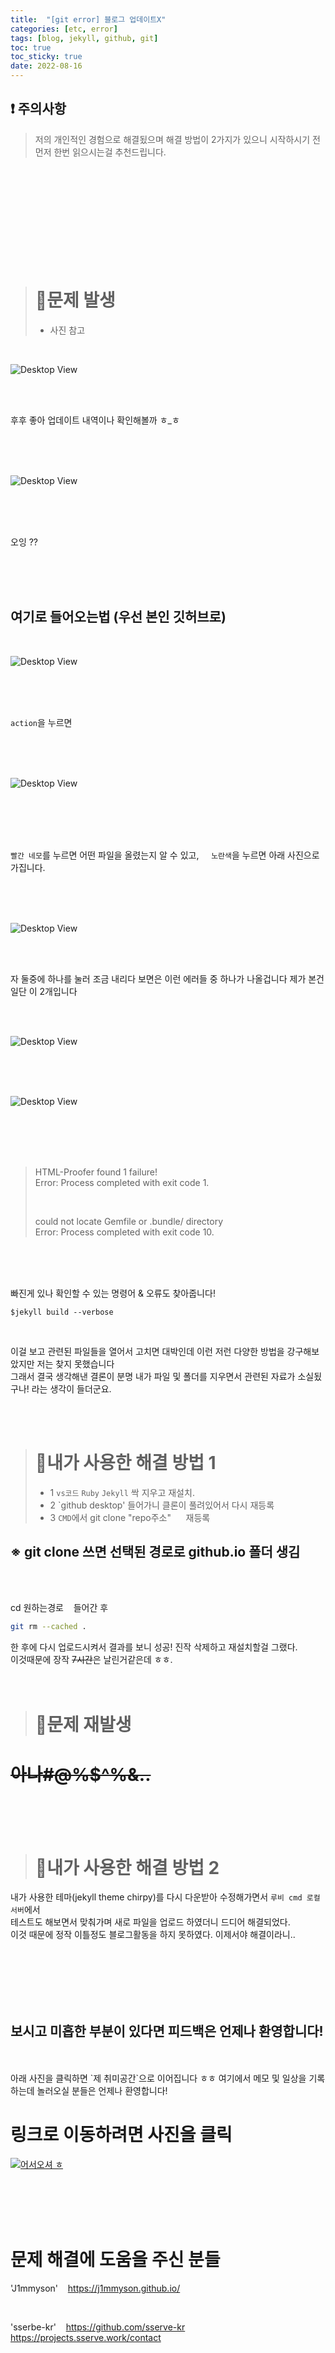 ```yaml
---
title:  "[git error] 블로그 업데이트X"
categories: [etc, error] 
tags: [blog, jekyll, github, git]
toc: true
toc_sticky: true
date: 2022-08-16
---
```


## ❗  주의사항
> 저의 개인적인 경험으로 해결됬으며 해결 방법이 2가지가 있으니 시작하시기 전 먼저 한번 읽으시는걸 추천드립니다. 

<br>
<br>
<br>
<br>
<br>
<br>
<br>
<br>
<br>



> # 🚨문제 발생
> * 사진 참고

<br>

![Desktop View](/assets/img/no-update-on-github/1.PNG)

<br>
<br>

후후 좋아 업데이트 내역이나 확인해볼까 ㅎ_ㅎ


<br>
<br>
<br>

![Desktop View](/assets/img/no-update-on-github/2.PNG)

<br>
<br>
<br>

오잉 ??

<br>
<br>
<br>

## 여기로 들어오는법 (우선 본인 깃허브로)

<br>

![Desktop View](/assets/img/no-update-on-github/3.PNG)

<br>
<br>
<br>

`action`을 누르면

<br>
<br>
<br>

![Desktop View](/assets/img/no-update-on-github/4.PNG)

<br>
<br>
<br>
<br>

`빨간 네모`를 누르면 어떤 파일을 올렸는지 알 수 있고, &nbsp;&nbsp;&nbsp;&nbsp;`노란색`을 누르면 아래 사진으로 가집니다.

<br>
<br>
<br>


![Desktop View](/assets/img/no-update-on-github/5.PNG)

<br>
<br>

자 둘중에 하나를 눌러 조금 내리다 보면은 이런 에러들 중 하나가 나올겁니다 제가 본건 일단 이 2개입니다

<br>
<br>

![Desktop View](/assets/img/no-update-on-github/6.PNG)

<br>
<br>
<br>

![Desktop View](/assets/img/no-update-on-github/7.PNG)

<br>
<br>
<br>
<br>



>HTML-Proofer found 1 failure!\
>Error: Process completed with exit code 1.
>
><br>
>
>could not locate Gemfile or .bundle/ directory\
>Error: Process completed with exit code 10.

<br>
<br>
<br>

빠진게 있나 확인할 수 있는 명령어 & 오류도 찾아줍니다!
```
$jekyll build --verbose
```

<br>

이걸 보고 관련된 파일들을 열어서 고치면 대박인데 이런 저런 다양한 방법을 강구해보았지만 저는 찾지 못했습니다\
그래서 결국 생각해낸 결론이 분명 내가 파일 및 폴더를 지우면서 관련된 자료가 소실됬구나! 라는 생각이 들더군요.

<br>
<br>

> # 🔑내가 사용한 해결 방법 1
> * 1
> `vs코드` `Ruby` `Jekyll` 싹 지우고 재설치.
> * 2
> `github desktop' 들어가니 클론이 풀려있어서 다시 재등록
> * 3
> `CMD`에서 git clone "repo주소" &nbsp;&nbsp;&nbsp;&nbsp; 재등록

## ※ git clone 쓰면 선택된 경로로 github.io 폴더 생김

<br>
<br>

cd 원하는경로 &nbsp;&nbsp; 들어간 후

```bash
git rm --cached .
```

한 후에 다시 업로드시켜서 결과를 보니 성공! 진작 삭제하고 재설치할걸 그랬다.\
이것때문에 장작 ~~7시간~~은 날린거같은데 ㅎㅎ.
<br>
<br>
<br>


> # 🚨문제 재발생

# ~~아나#@%$^%&..~~

<br>
<br>
<br>

> # 🔑내가 사용한 해결 방법 2

내가 사용한 테마(jekyll theme chirpy)를 다시 다운받아 수정해가면서 `루비 cmd 로컬서버`에서\
테스트도 해보면서 맞춰가며 새로 파일을 업로드 하였더니 드디어 해결되었다.\
이것 때문에 정작 이틀정도 블로그활동을 하지 못하였다. 이제서야 해결이라니.. 

<br>
<br>
<br>
<br>
<br>

## 보시고 미흡한 부분이 있다면 피드백은 언제나 환영합니다!

<br>
<br>
아래 사진을 클릭하면 `제 취미공간`으로 이어집니다 ㅎㅎ 여기에서 메모 및 일상을 기록하는데 놀러오실 분들은 언제나 환영합니다!

<br>

# 링크로 이동하려면 사진을 클릭

[![어서오셔 ㅎ](https://encrypted-tbn0.gstatic.com/images?q=tbn:ANd9GcQk-zPB4TCuWRNJVIF0aWgniDPNJgUTdXmILg&usqp=CAU)](https://discord.gg/zkzk5xtm)

<br>
<br>
<br>
<br>

# 문제 해결에 도움을 주신 분들

'J1mmyson' &nbsp;&nbsp; <https://j1mmyson.github.io/>

<br>

'sserbe-kr' &nbsp;&nbsp; <https://github.com/sserve-kr> &nbsp;&nbsp;&nbsp;&nbsp;&nbsp;&nbsp;&nbsp; <https://projects.sserve.work/contact>